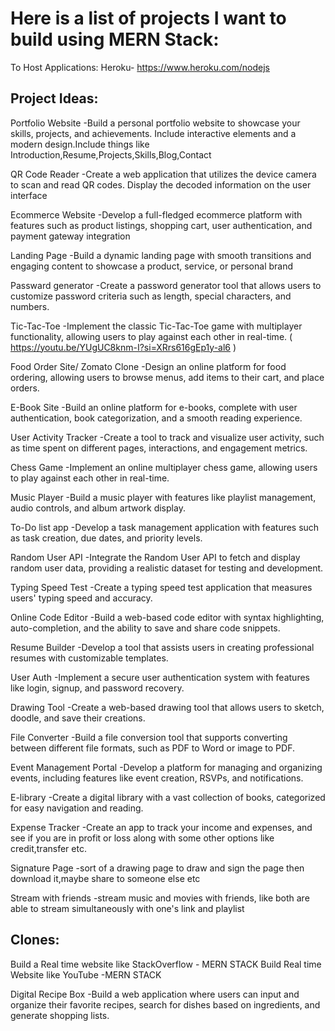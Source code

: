 # Here is a list of projects I want to build using MERN Stack:

To Host Applications:
Heroku- https://www.heroku.com/nodejs


## Project Ideas:

Portfolio Website
    -Build a personal portfolio website to showcase your skills, projects, and achievements. Include interactive elements and a modern design.Include things like Introduction,Resume,Projects,Skills,Blog,Contact

QR Code Reader
    -Create a web application that utilizes the device camera to scan and read QR codes. Display the decoded information on the user interface

Ecommerce Website
    -Develop a full-fledged ecommerce platform with features such as product listings, shopping cart, user authentication, and payment gateway integration

Landing Page
    -Build a dynamic landing page with smooth transitions and engaging content to showcase a product, service, or personal brand

Passward generator
    -Create a password generator tool that allows users to customize password criteria such as length, special characters, and numbers.

Tic-Tac-Toe
    -Implement the classic Tic-Tac-Toe game with multiplayer functionality, allowing users to play against each other in real-time.
    ( https://youtu.be/YUgUC8knm-I?si=XRrs616gEp1y-al6 )

Food Order Site/ Zomato Clone
    -Design an online platform for food ordering, allowing users to browse menus, add items to their cart, and place orders.

E-Book Site
    -Build an online platform for e-books, complete with user authentication, book categorization, and a smooth reading experience.

User Activity Tracker
    -Create a tool to track and visualize user activity, such as time spent on different pages, interactions, and engagement metrics.

Chess Game
    -Implement an online multiplayer chess game, allowing users to play against each other in real-time.

Music Player
    -Build a music player with features like playlist management, audio controls, and album artwork display.

To-Do list app
    -Develop a task management application with features such as task creation, due dates, and priority levels.

Random User API
    -Integrate the Random User API to fetch and display random user data, providing a realistic dataset for testing and development.

Typing Speed Test
    -Create a typing speed test application that measures users' typing speed and accuracy.

Online Code Editor
    -Build a web-based code editor with syntax highlighting, auto-completion, and the ability to save and share code snippets.

Resume Builder
    -Develop a tool that assists users in creating professional resumes with customizable templates.

User Auth
    -Implement a secure user authentication system with features like login, signup, and password recovery.

Drawing Tool
    -Create a web-based drawing tool that allows users to sketch, doodle, and save their creations.

File Converter
    -Build a file conversion tool that supports converting between different file formats, such as PDF to Word or image to PDF.

Event Management Portal
    -Develop a platform for managing and organizing events, including features like event creation, RSVPs, and notifications.

E-library
    -Create a digital library with a vast collection of books, categorized for easy navigation and reading.

Expense Tracker
    -Create an app to track your income and expenses, and see if you are in profit or loss along with some other options like credit,transfer etc.

Signature Page
    -sort of a drawing page to draw and sign the page then download it,maybe share to someone else etc

Stream with friends
    -stream music and movies with friends, like both are able to stream simultaneously with one's link and playlist

## Clones:
Build a Real time website like StackOverflow - MERN STACK 
Build Real time Website like YouTube -MERN STACK

Digital Recipe Box
    -Build a web application where users can input and organize their favorite recipes, search for dishes based on ingredients, and generate shopping lists.